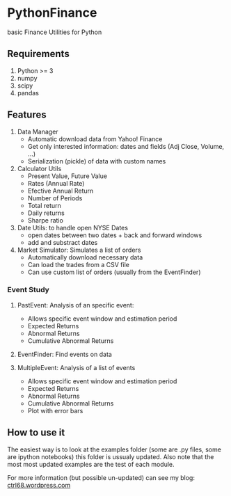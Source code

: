 PythonFinance
=============

basic Finance Utilities for Python

Requirements
------------

1. Python >= 3
2. numpy
3. scipy
4. pandas

Features
--------

1. Data Manager 
	- Automatic download data from Yahoo! Finance
	- Get only interested information: dates and fields (Adj Close, Volume, ...)
	- Serialization (pickle) of data with custom names
2. Calculator Utils
	- Present Value, Future Value
	- Rates (Annual Rate)
	- Efective Annual Return
	- Number of Periods
	- Total return
	- Daily returns
	- Sharpe ratio
3. Date Utils: to handle open NYSE Dates
	- open dates between two dates + back and forward windows
	- add and substract dates
4. Market Simulator: Simulates a list of orders
	- Automatically download necessary data
	- Can load the trades from a CSV file
	- Can use custom list of orders (usually from the EventFinder)

### Event Study ###

1. PastEvent: Analysis of an specific event:
	- Allows specific event window and estimation period
	- Expected Returns
	- Abnormal Returns
	- Cumulative Abnormal Returns

2. EventFinder: Find events on data

3. MultipleEvent: Analysis of a list of events
	- Allows specific event window and estimation period
	- Expected Returns
	- Abnormal Returns
	- Cumulative Abnormal Returns
	- Plot with error bars


How to use it
-------------

The easiest way is to look at the examples folder (some are .py files, some are ipython notebooks) this folder is ussualy updated. Also note that the most most updated examples are the test of each module.

For more information (but possible un-updated) can see my blog: [ctrl68.wordpress.com](http://ctrl68.wordpress.com/category/python/pythonfinance/)
